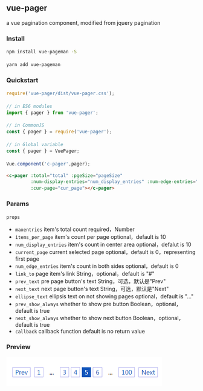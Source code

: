 ## vue-pager

a vue pagination component, modified from jquery pagination

### Install

```bash
npm install vue-pageman -S

yarn add vue-pageman
```

### Quickstart
```javascript
require('vue-pager/dist/vue-pager.css');

// in ES6 modules
import { pager } from 'vue-pager';

// in CommonJS
const { pager } = require('vue-pager');

// in Global variable
const { pager } = VuePager;

Vue.component('c-pager',pager);
```
```html
<c-pager :total="total" :pgeSize="pageSize" 
         :num-display-entries="num_display_entries" :num-edge-entries="num_edge_entries" 
         :cur-page="cur_page"></c-pager>
```

### Params

`props`
- `maxentries`	         item's total count	            required，Number
- `items_per_page`	     item's count per page	        optional，default is 10
- `num_display_entries`	 item's count in center area    optional，defalut is 10
- `current_page`	     current selected page	        optional，default is 0，representing first page
- `num_edge_entries`	 item's count in both sides	    optional，default is 0
- `link_to`	             page item's link               String，optional，default is "#"
- `prev_text`	         pre page button's text	        String，可选，默认是"Prev"
- `next_text`	         next page button's text	    String，可选，默认是"Next"
- `ellipse_text`	     ellipsis text on not showing pages	optional，default is "..."
- `prev_show_always`	 whether to show pre button	    Boolean，optional，default is true
- `next_show_always`	 whether to show next button	Boolean，optional，default is true
- `callback`	         callback function	            default is no return value

### Preview

![pager image](./doc/pager.png)